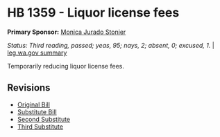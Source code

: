 # HB 1359 - Liquor license fees
**Primary Sponsor:** [Monica Jurado Stonier](/person/leg/monica.stonier.md)

*Status: Third reading, passed; yeas, 95; nays, 2; absent, 0; excused, 1.* | [leg.wa.gov summary](https://app.leg.wa.gov/billsummary?BillNumber=1359&Year=2021)

Temporarily reducing liquor license fees.

## Revisions
* [Original Bill](1/)
* [Substitute Bill](S/)
* [Second Substitute](S2/)
* [Third Substitute](S3/)